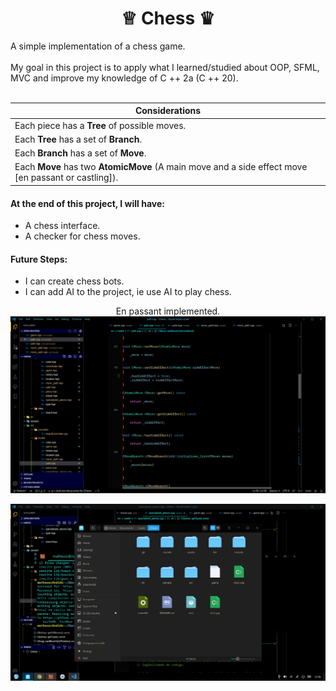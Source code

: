 
<center>
<h1>♕ Chess ♛</h1>
</center>
    A simple implementation of a chess game.
<br />
<br />
My goal in this project is to apply what I learned/studied about OOP, SFML, MVC and improve my knowledge of C ++ 2a (C ++ 20).
<br />
<br />


| <center>Considerations</center>  |
| --- |
| Each piece has a **Tree** of possible moves.|
| Each **Tree** has a set of **Branch**.|
| Each **Branch** has a set of **Move**.|
| Each **Move** has two **AtomicMove** (A main move and a side effect move [en passant or castling]).|

#### At the end of this project, I will have:
- A chess interface.
- A checker for chess moves.

#### Future Steps:
- I can create chess bots.
- I can add AI to the project, ie use AI to play chess.


<div style= "text-align: center">

En passant implemented.
![En passant](/sample/en_passant.gif)


![Sample](/sample/sample_view_update.gif)

</div>